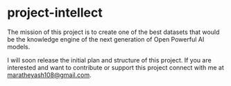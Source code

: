 # project-intellect
The mission of this project is to create one of the best datasets that would be the knowledge engine of the next generation of Open Powerful AI models. 

I will soon release the initial plan and structure of this project.
If you are interested and want to contribute or support this project connect with me at maratheyash108@gmail.com.
